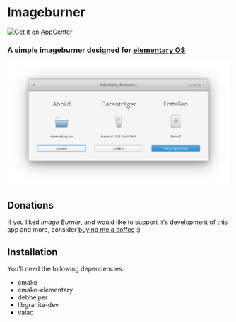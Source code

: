 # Imageburner

[![Get it on AppCenter](https://appcenter.elementary.io/badge.svg)](https://appcenter.elementary.io/com.github.artemanufrij.imageburner)

### A simple imageburner designed for [elementary OS](https://elementary.io/)
![screenshot](Screenshot.png)

## Donations
If you liked _Image Burner_, and would like to support it's development of this app and more, consider [buying me a coffee](https://www.paypal.me/ArtemAnufrij) :)

## Installation
You'll need the following dependencies:
* cmake
* cmake-elementary
* debhelper
* libgranite-dev
* valac
